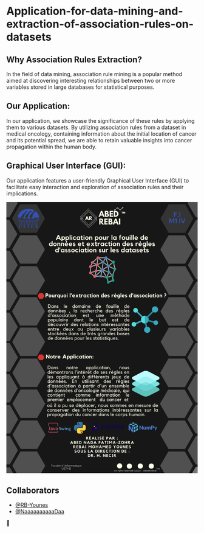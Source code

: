 # Application-for-data-mining-and-extraction-of-association-rules-on-datasets

## Why Association Rules Extraction?

In the field of data mining, association rule mining is a popular method aimed at discovering interesting relationships between two or more variables stored in large databases for statistical purposes.

## Our Application:

In our application, we showcase the significance of these rules by applying them to various datasets. By utilizing association rules from a dataset in medical oncology, containing information about the initial location of cancer and its potential spread, we are able to retain valuable insights into cancer propagation within the human body.

## Graphical User Interface (GUI):

Our application features a user-friendly Graphical User Interface (GUI) to facilitate easy interaction and exploration of association rules and their implications.

<p align="center">
  <img width="600"; src="PRES DOC.png">
</p>

## Collaborators
- [@RB-Younes](https://github.com/RB-Younes)
- [@NaaaaaaaaaaDaa](https://github.com/NaaaaaaaaaaDaa)

  
🚀
